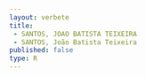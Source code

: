 ```yaml
---
layout: verbete
title:
 - SANTOS, JOAO BATISTA TEIXEIRA
 - SANTOS, João Batista Teixeira
published: false
type: R
---
```


